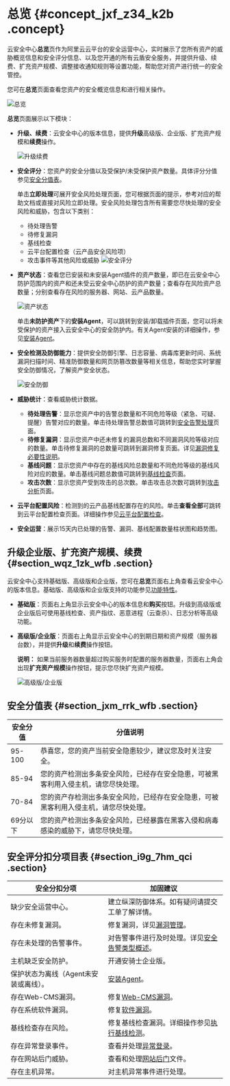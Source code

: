 # 总览 {#concept_jxf_z34_k2b .concept}

云安全中心**总览**页作为阿里云云平台的安全运营中心，实时展示了您所有资产的威胁概览信息和安全评分信息、以及您开通的所有云盾安全服务，并提供升级、续费、扩充资产规模、调整接收通知规则等设置功能，帮助您对资产进行统一的安全管控。

您可在**总览**页面查看您资产的安全概览信息和进行相关操作。

![总览](http://static-aliyun-doc.oss-cn-hangzhou.aliyuncs.com/assets/img/15448/156802339349837_zh-CN.png)

**总览**页面展示以下模块：

-   **升级、续费**：云安全中心的版本信息，提供**升级**高级版、企业版、扩充资产规模和**续费**操作。

    ![升级续费](http://static-aliyun-doc.oss-cn-hangzhou.aliyuncs.com/assets/img/15448/156802339348508_zh-CN.png)

-   **安全评分**：您资产的安全分值以及受保护/未受保护资产数量。具体评分分值参见[安全分值表](#section_jxm_rrk_wfb)。

    单击**立即处理**可展开安全风险处理页面，您可根据页面的提示，参考对应的帮助文档或直接对风险立即处理。安全风险处理包含所有需要您尽快处理的安全风险和威胁，包含以下类别：

    -   待处理告警
    -   待修复漏洞
    -   基线检查
    -   云平台配置检查（云产品安全风险项）
    -   攻击事件等其他风险或威胁
    ![安全评分](http://static-aliyun-doc.oss-cn-hangzhou.aliyuncs.com/assets/img/15448/156802339359402_zh-CN.png)

-   **资产状态**：查看您已安装和未安装Agent插件的资产数量，即已在云安全中心防护范围内的资产和还未受云安全中心防护的资产数量；查看存在风险资产总数量；分别查看存在风险的服务器、网站、云产品数量。

    ![资产状态](http://static-aliyun-doc.oss-cn-hangzhou.aliyuncs.com/assets/img/15448/156802339348509_zh-CN.png)

    单击**未防护资产**下的**安装Agent**，可以跳转到安装/卸载插件页面，您可以将未受保护的资产接入云安全中心的安全防护内。有关Agent安装的详细操作，参见[安装Agent](../../../../intl.zh-CN/接入云安全中心/安装Agent.md#)。

-   **安全检测及防御能力**：提供安全防御引擎、日志容量、病毒库更新时间、系统漏洞扫描时间、精准防御数量和网页防篡改数量等相关信息，帮助您实时掌握安全防御情况，了解资产安全状态。

    ![安全防御](http://static-aliyun-doc.oss-cn-hangzhou.aliyuncs.com/assets/img/15448/156802339359414_zh-CN.png)

-   **威胁统计**：查看威胁统计数据。
    -   **待处理告警**：显示您资产中的告警总数量和不同危险等级（紧急、可疑、提醒）告警对应的数量。单击待处理告警总数值可跳转到[安全告警处理](intl.zh-CN/威胁检测/安全告警处理/安全告警类型概述.md#)页面。
    -   **待修复漏洞**：显示您资产中还未修复的漏洞总数和不同漏洞风险等级对应的数量。单击待修复漏洞的总数量可跳转到漏洞修复页面。详见[漏洞修复必要性说明](../../../../intl.zh-CN/安全防范/漏洞修复/漏洞修复必要性说明.md#)。
    -   **基线问题**：显示您资产中存在的基线风险总数量和不同危险等级的基线风险对应的数量。单击基线问题总数值可跳转到[基线检查](intl.zh-CN/安全防范/基线检查/基线检查概述.md#)页面。
    -   **攻击次数**：显示您资产受到攻击的总次数。单击攻击总次数可跳转到[攻击分析](intl.zh-CN/威胁检测/攻击分析.md#)页面。
-   **云平台配置风险**：检测到的云产品基线配置存在的风险。单击**查看全部**可跳转到云平台配置检查页面。详细操作参见[云平台配置检查](intl.zh-CN/安全防范/云平台配置检查.md#)。
-   **安全运营**：展示15天内已处理的告警、漏洞、基线配置数量柱状图和趋势图。

## 升级企业版、扩充资产规模、续费 {#section_wqz_1zk_wfb .section}

云安全中心支持基础版、高级版和企业版，您可在**总览**页面右上角查看云安全中心的版本信息。基础版、高级版和企业版支持的功能参见[功能特性](intl.zh-CN/产品简介/功能特性.md#)。

-   **基础版**：页面右上角显示云安全中心的版本信息和**购买**按钮。升级到高级版或企业版后可使用基线检查、资产指纹、恶意进程（云查杀）、日志分析等高级功能。
-   **高级版/企业版**：页面右上角显示云安全中心的到期日期和资产规模（服务器台数），并提供**升级**和**续费**操作按钮。

    **说明：** 如果当前服务器数量超过购买服务时配置的服务器数量，页面右上角会出现**扩充资产规模**操作按钮，提示您尽快扩充资产规模。

    ![高级版/企业版](http://static-aliyun-doc.oss-cn-hangzhou.aliyuncs.com/assets/img/15448/156802339453784_zh-CN.png)


## 安全分值表 {#section_jxm_rrk_wfb .section}

|安全分值|分值说明|
|----|----|
|95-100|恭喜您，您的资产当前安全隐患较少，建议您及时关注安全。|
|85-94|您的资产检测出多条安全风险，已经存在安全隐患，可被黑客利用入侵主机，请您尽快处理。|
|70-84|您的资产存检测出多条安全风险，已经存在安全隐患，可被黑客利用入侵主机，请您尽快处理。|
|69分以下|您的资产检测出多条安全风险，已经暴露在黑客入侵和病毒感染的威胁下，请您尽快处理。|

## 安全评分扣分项目表 {#section_i9g_7hm_qci .section}

|安全分扣分项|加固建议|
|------|----|
|缺少安全运营中心。|建立纵深防御体系。如有疑问请提交工单了解详情。|
|存在未修复漏洞。|修复漏洞，详见[漏洞管理](intl.zh-CN/安全防范/漏洞修复/漏洞修复必要性说明.md#)。|
|存在未处理的告警事件。|对告警事件进行及时处理。详见[安全告警类型概述](../../../../intl.zh-CN/威胁检测/安全告警处理/安全告警类型概述.md#)。|
|主机缺乏安全防护。|开通安骑士企业版。|
|保护状态为离线（Agent未安装或离线）。|[安装Agent](../../../../intl.zh-CN/接入云安全中心/Agent说明.md#)。|
|存在Web-CMS漏洞。|修复[Web-CMS漏洞](../../../../intl.zh-CN/.md#)。|
|存在系统软件漏洞。|修复[软件漏洞](../../../../intl.zh-CN/.md#)。|
|基线检查存在风险。|修复基线检查漏洞。详细操作参见[执行基线检测](../../../../intl.zh-CN/安全防范/基线检查/执行基线检测.md#)。|
|存在异常登录事件。|查看并处理[异常登录](../../../../intl.zh-CN/用户指南/入侵检测/异常登录.md#)。|
|存在网站后门威胁。|查看和处理[网站后门](../../../../intl.zh-CN/用户指南/入侵检测/网站后门.md#)文件。|
|存在主机异常。|对主机异常事件进行处理。|

